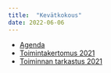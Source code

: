 ```yaml
---
title:  "Kevätkokous"
date: 2022-06-06
---
```

    
* [Agenda](/assets/docs/2022-spring-meeting-agenda.pdf)
* [Toimintakertomus 2021](/assets/docs/HelSec_Toimintakertomus_2021.pdf)
* [Toiminnan tarkastus 2021](/assets/docs/HelSec_Toiminnantarkastuskertomus_2021.pdf)

